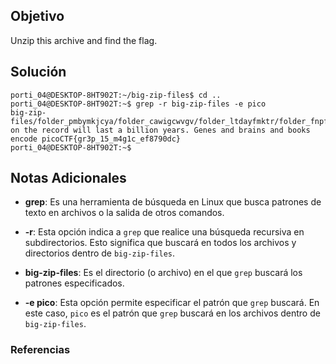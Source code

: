 ## Objetivo
Unzip this archive and find the flag.

## Solución
```
porti_04@DESKTOP-8HT902T:~/big-zip-files$ cd ..
porti_04@DESKTOP-8HT902T:~$ grep -r big-zip-files -e pico
big-zip-files/folder_pmbymkjcya/folder_cawigcwvgv/folder_ltdayfmktr/folder_fnpfclfyee/whzxrpivpqld.txt:information on the record will last a billion years. Genes and brains and books encode picoCTF{gr3p_15_m4g1c_ef8790dc}
porti_04@DESKTOP-8HT902T:~$
```
[](https://github.com/armandoportillo0101/Seguridad-de-Redes/blob/main/Plantilla.md#soluci%C3%B3n)

## Notas Adicionales
- **grep**: Es una herramienta de búsqueda en Linux que busca patrones de texto en archivos o la salida de otros comandos.
    
- **-r**: Esta opción indica a `grep` que realice una búsqueda recursiva en subdirectorios. Esto significa que buscará en todos los archivos y directorios dentro de `big-zip-files`.
    
- **big-zip-files**: Es el directorio (o archivo) en el que `grep` buscará los patrones especificados.
    
- **-e pico**: Esta opción permite especificar el patrón que `grep` buscará. En este caso, `pico` es el patrón que `grep` buscará en los archivos dentro de `big-zip-files`.
[](https://github.com/armandoportillo0101/Seguridad-de-Redes/blob/main/Plantilla.md#notas-adicionales)

### Referencias